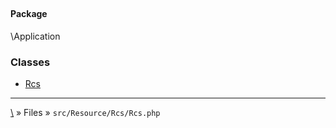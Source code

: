 ## 

#### Package
\Application







### Classes
* [Rcs](classes/Rcs)






***
[\\](Home) » Files » `src/Resource/Rcs/Rcs.php`